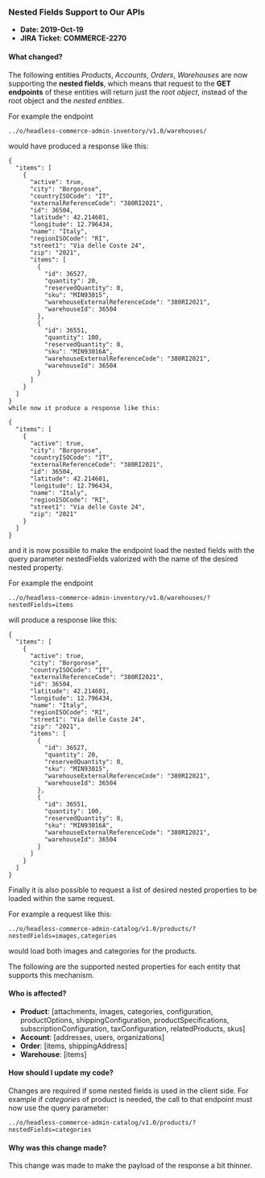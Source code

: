 ### Nested Fields Support to Our APIs
- **Date: 2019-Oct-19**
- **JIRA Ticket: COMMERCE-2270**

#### What changed?

The following entities *Products*, *Accounts*, *Orders*, *Warehouses* are now supporting the **nested fields**, which means that request to the **GET endpoints** of these entities will return just the *root object*, instead of the root object and the *nested entities*.

For example the endpoint
```
../o/headless-commerce-admin-inventory/v1.0/warehouses/
```
would have produced a response like this:
```
{
  "items": [
    {
      "active": true,
      "city": "Borgorose",
      "countryISOCode": "IT",
      "externalReferenceCode": "380RI2021",
      "id": 36504,
      "latitude": 42.214601,
      "longitude": 12.796434,
      "name": "Italy",
      "regionISOCode": "RI",
      "street1": "Via delle Coste 24",
      "zip": "2021",
      "items": [
        {
          "id": 36527,
          "quantity": 20,
          "reservedQuantity": 0,
          "sku": "MIN93015",
          "warehouseExternalReferenceCode": "380RI2021",
          "warehouseId": 36504
        },
        {
          "id": 36551,
          "quantity": 100,
          "reservedQuantity": 0,
          "sku": "MIN93016A",
          "warehouseExternalReferenceCode": "380RI2021",
          "warehouseId": 36504
        }
      ]
    }
  ]
}
while now it produce a response like this:

{
  "items": [
    {
      "active": true,
      "city": "Borgorose",
      "countryISOCode": "IT",
      "externalReferenceCode": "380RI2021",
      "id": 36504,
      "latitude": 42.214601,
      "longitude": 12.796434,
      "name": "Italy",
      "regionISOCode": "RI",
      "street1": "Via delle Coste 24",
      "zip": "2021"
    }
  ]
}
```

and it is now possible to make the endpoint load the nested fields with the query parameter nestedFields valorized with the name of the desired nested property.

For example the endpoint
```
../o/headless-commerce-admin-inventory/v1.0/warehouses/?nestedFields=items
```
will produce a response like this:
```
{
  "items": [
    {
      "active": true,
      "city": "Borgorose",
      "countryISOCode": "IT",
      "externalReferenceCode": "380RI2021",
      "id": 36504,
      "latitude": 42.214601,
      "longitude": 12.796434,
      "name": "Italy",
      "regionISOCode": "RI",
      "street1": "Via delle Coste 24",
      "zip": "2021",
      "items": [
        {
          "id": 36527,
          "quantity": 20,
          "reservedQuantity": 0,
          "sku": "MIN93015",
          "warehouseExternalReferenceCode": "380RI2021",
          "warehouseId": 36504
        },
        {
          "id": 36551,
          "quantity": 100,
          "reservedQuantity": 0,
          "sku": "MIN93016A",
          "warehouseExternalReferenceCode": "380RI2021",
          "warehouseId": 36504
        }
      ]
    }
  ]
}
```
Finally it is also possible to request a list of desired nested properties to be loaded within the same request.

For example a request like this:
```
../o/headless-commerce-admin-catalog/v1.0/products/?nestedFields=images,categories
```
would load both images and categories for the products.

The following are the supported nested properties for each entity that supports this mechanism.

#### Who is affected?

- **Product**: [attachments, images, categories, configuration, productOptions, shippingConfiguration, productSpecifications, subscriptionConfiguration, taxConfiguration, relatedProducts, skus]
- **Account**: [addresses, users, organizations]
- **Order**: [items, shippingAddress]
- **Warehouse**: [items]

#### How should I update my code?

Changes are required if some nested fields is used in the client side. For example if *categories* of product is needed, the call to that endpoint must now use the query parameter: 
```
../o/headless-commerce-admin-catalog/v1.0/products/?nestedFields=categories
```

#### Why was this change made?

This change was made to make the payload of the response a bit thinner.